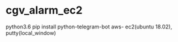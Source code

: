 # cgv_alarm_ec2
python3.6
pip install python-telegram-bot
aws- ec2(ubuntu 18.02), putty(local_window)
